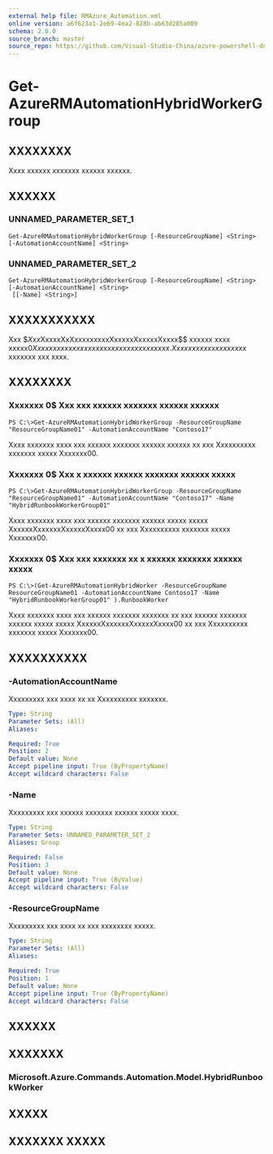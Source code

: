```yaml
---
external help file: RMAzure_Automation.xml
online version: a6f623a1-2e69-4ea2-828b-ab63d285a009
schema: 2.0.0
source_branch: master
source_repo: https://github.com/Visual-Studio-China/azure-powershell-docs-int
---
```


# Get-AzureRMAutomationHybridWorkerGroup
## XXXXXXXX
Xxxx xxxxxx xxxxxxx xxxxxx xxxxxx.

## XXXXXX

### UNNAMED_PARAMETER_SET_1
```
Get-AzureRMAutomationHybridWorkerGroup [-ResourceGroupName] <String> [-AutomationAccountName] <String>
```

### UNNAMED_PARAMETER_SET_2
```
Get-AzureRMAutomationHybridWorkerGroup [-ResourceGroupName] <String> [-AutomationAccountName] <String>
 [[-Name] <String>]
```

## XXXXXXXXXXX
Xxx $$Xxx$XxxxxXxXxxxxxxxxxXxxxxxXxxxxxXxxxx$$ xxxxxx xxxx xxxxx$0 Xxxxxxxxxx xxxxxx xxxxxxx xxxxxx xxxxxx.
Xx xxx x xxxxxxxx xxxxx$ xxxxxxx xxx xxxx.

## XXXXXXXX

### Xxxxxxx 0$ Xxx xxx xxxxxx xxxxxxx xxxxxx xxxxxx
```
PS C:\>Get-AzureRMAutomationHybridWorkerGroup -ResourceGroupName "ResourceGroupName01" -AutomationAccountName "Contoso17"
```

Xxxx xxxxxxx xxxx xxx xxxxxx xxxxxxx xxxxxx xxxxxx xx xxx Xxxxxxxxxx xxxxxxx xxxxx Xxxxxxx00.

### Xxxxxxx 0$ Xxx x xxxxxx xxxxxx xxxxxxx xxxxxx xxxxx
```
PS C:\>Get-AzureRMAutomationHybridWorkerGroup -ResourceGroupName "ResourceGroupName01" -AutomationAccountName "Contoso17" -Name "HybridRunbookWorkerGroup01"
```

Xxxx xxxxxxx xxxx xxx xxxxxx xxxxxxx xxxxxx xxxxx xxxxx XxxxxxXxxxxxxXxxxxxXxxxx00 xx xxx Xxxxxxxxxx xxxxxxx xxxxx Xxxxxxx00.

### Xxxxxxx 0$ Xxx xxx xxxxxxx xx x xxxxxx xxxxxxx xxxxxx xxxxx
```
PS C:\>(Get-AzureRMAutomationHybridWorker -ResourceGroupName ResourceGroupName01 -AutomationAccountName Contoso17 -Name "HybridRunbookWorkerGroup01" ).RunbookWorker
```

Xxxx xxxxxxx xxxx xxx xxxxxx xxxxxxx xxxxxxx xx xxx xxxxxx xxxxxxx xxxxxx xxxxx xxxxx XxxxxxXxxxxxxXxxxxxXxxxx00 xx xxx Xxxxxxxxxx xxxxxxx xxxxx Xxxxxxx00.

## XXXXXXXXXX

### -AutomationAccountName
Xxxxxxxxx xxx xxxx xx xx Xxxxxxxxxx xxxxxxx.

```yaml
Type: String
Parameter Sets: (All)
Aliases: 

Required: True
Position: 2
Default value: None
Accept pipeline input: True (ByPropertyName)
Accept wildcard characters: False
```

### -Name
Xxxxxxxxx xxx xxxxxx xxxxxxx xxxxxx xxxxx xxxx.

```yaml
Type: String
Parameter Sets: UNNAMED_PARAMETER_SET_2
Aliases: Group

Required: False
Position: 3
Default value: None
Accept pipeline input: True (ByValue)
Accept wildcard characters: False
```

### -ResourceGroupName
Xxxxxxxxx xxx xxxx xx xxx xxxxxxxx xxxxx.

```yaml
Type: String
Parameter Sets: (All)
Aliases: 

Required: True
Position: 1
Default value: None
Accept pipeline input: True (ByPropertyName)
Accept wildcard characters: False
```

## XXXXXX

## XXXXXXX

### Microsoft.Azure.Commands.Automation.Model.HybridRunbookWorker

## XXXXX

## XXXXXXX XXXXX


